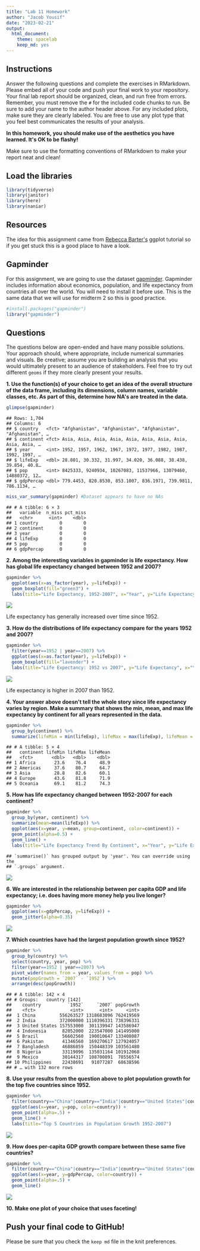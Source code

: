 ```yaml
---
title: "Lab 11 Homework"
author: "Jacob Yousif"
date: "2023-02-21"
output:
  html_document: 
    theme: spacelab
    keep_md: yes
---
```




## Instructions

Answer the following questions and complete the exercises in RMarkdown. Please embed all of your code and push your final work to your repository. Your final lab report should be organized, clean, and run free from errors. Remember, you must remove the `#` for the included code chunks to run. Be sure to add your name to the author header above. For any included plots, make sure they are clearly labeled. You are free to use any plot type that you feel best communicates the results of your analysis.

**In this homework, you should make use of the aesthetics you have learned. It's OK to be flashy!**

Make sure to use the formatting conventions of RMarkdown to make your report neat and clean!

## Load the libraries


```r
library(tidyverse)
library(janitor)
library(here)
library(naniar)
```

## Resources

The idea for this assignment came from [Rebecca Barter's](http://www.rebeccabarter.com/blog/2017-11-17-ggplot2_tutorial/) ggplot tutorial so if you get stuck this is a good place to have a look.

## Gapminder

For this assignment, we are going to use the dataset [gapminder](https://cran.r-project.org/web/packages/gapminder/index.html). Gapminder includes information about economics, population, and life expectancy from countries all over the world. You will need to install it before use. This is the same data that we will use for midterm 2 so this is good practice.


```r
#install.packages("gapminder")
library("gapminder")
```

## Questions

The questions below are open-ended and have many possible solutions. Your approach should, where appropriate, include numerical summaries and visuals. Be creative; assume you are building an analysis that you would ultimately present to an audience of stakeholders. Feel free to try out different `geoms` if they more clearly present your results.

**1. Use the function(s) of your choice to get an idea of the overall structure of the data frame, including its dimensions, column names, variable classes, etc. As part of this, determine how NA's are treated in the data.**


```r
glimpse(gapminder)
```

```
## Rows: 1,704
## Columns: 6
## $ country   <fct> "Afghanistan", "Afghanistan", "Afghanistan", "Afghanistan", …
## $ continent <fct> Asia, Asia, Asia, Asia, Asia, Asia, Asia, Asia, Asia, Asia, …
## $ year      <int> 1952, 1957, 1962, 1967, 1972, 1977, 1982, 1987, 1992, 1997, …
## $ lifeExp   <dbl> 28.801, 30.332, 31.997, 34.020, 36.088, 38.438, 39.854, 40.8…
## $ pop       <int> 8425333, 9240934, 10267083, 11537966, 13079460, 14880372, 12…
## $ gdpPercap <dbl> 779.4453, 820.8530, 853.1007, 836.1971, 739.9811, 786.1134, …
```

```r
miss_var_summary(gapminder) #Dataset appears to have no NAs
```

```
## # A tibble: 6 × 3
##   variable  n_miss pct_miss
##   <chr>      <int>    <dbl>
## 1 country        0        0
## 2 continent      0        0
## 3 year           0        0
## 4 lifeExp        0        0
## 5 pop            0        0
## 6 gdpPercap      0        0
```

**2. Among the interesting variables in gapminder is life expectancy. How has global life expectancy changed between 1952 and 2007?**


```r
gapminder %>% 
  ggplot(aes(x=as_factor(year), y=lifeExp)) +
  geom_boxplot(fill="green3") +
  labs(title="Life Expectancy, 1952-2007", x="Year", y="Life Expectancy")
```

![](lab11_hw_files/figure-html/unnamed-chunk-4-1.png)<!-- -->

Life expectancy has generally increased over time since 1952.

**3. How do the distributions of life expectancy compare for the years 1952 and 2007?**


```r
gapminder %>% 
  filter(year==1952 | year==2007) %>% 
  ggplot(aes(x=as.factor(year), y=lifeExp)) +
  geom_boxplot(fill="lavender") +
  labs(title="Life Expectancy: 1952 vs 2007", y="Life Expectancy", x="Year")
```

![](lab11_hw_files/figure-html/unnamed-chunk-5-1.png)<!-- -->

Life expectancy is higher in 2007 than 1952. 

**4. Your answer above doesn't tell the whole story since life expectancy varies by region. Make a summary that shows the min, mean, and max life expectancy by continent for all years represented in the data.**

```r
gapminder %>% 
  group_by(continent) %>% 
  summarize(lifeMin = min(lifeExp), lifeMax = max(lifeExp), lifeMean = mean(lifeExp))
```

```
## # A tibble: 5 × 4
##   continent lifeMin lifeMax lifeMean
##   <fct>       <dbl>   <dbl>    <dbl>
## 1 Africa       23.6    76.4     48.9
## 2 Americas     37.6    80.7     64.7
## 3 Asia         28.8    82.6     60.1
## 4 Europe       43.6    81.8     71.9
## 5 Oceania      69.1    81.2     74.3
```

**5. How has life expectancy changed between 1952-2007 for each continent?**

```r
gapminder %>% 
  group_by(year, continent) %>%
  summarize(mean=mean(lifeExp)) %>% 
  ggplot(aes(x=year, y=mean, group=continent, color=continent)) +
  geom_point(alpha=0.5) +
  geom_line() +
  labs(title="Life Expectancy Trend By Continent", x="Year", y="Life Expectancy")
```

```
## `summarise()` has grouped output by 'year'. You can override using the
## `.groups` argument.
```

![](lab11_hw_files/figure-html/unnamed-chunk-7-1.png)<!-- -->

**6. We are interested in the relationship between per capita GDP and life expectancy; i.e. does having more money help you live longer?**

```r
gapminder %>% 
  ggplot(aes(x=gdpPercap, y=lifeExp)) +
  geom_jitter(alpha=0.35)
```

![](lab11_hw_files/figure-html/unnamed-chunk-8-1.png)<!-- -->

**7. Which countries have had the largest population growth since 1952?**

```r
gapminder %>% 
  group_by(country) %>% 
  select(country, year, pop) %>% 
  filter(year==1952 | year==2007) %>% 
  pivot_wider(names_from = year, values_from = pop) %>% 
  mutate(popGrowth = `2007` - `1952`) %>% 
  arrange(desc(popGrowth))
```

```
## # A tibble: 142 × 4
## # Groups:   country [142]
##    country          `1952`     `2007` popGrowth
##    <fct>             <int>      <int>     <int>
##  1 China         556263527 1318683096 762419569
##  2 India         372000000 1110396331 738396331
##  3 United States 157553000  301139947 143586947
##  4 Indonesia      82052000  223547000 141495000
##  5 Brazil         56602560  190010647 133408087
##  6 Pakistan       41346560  169270617 127924057
##  7 Bangladesh     46886859  150448339 103561480
##  8 Nigeria        33119096  135031164 101912068
##  9 Mexico         30144317  108700891  78556574
## 10 Philippines    22438691   91077287  68638596
## # … with 132 more rows
```

**8. Use your results from the question above to plot population growth for the top five countries since 1952.**

```r
gapminder %>% 
  filter(country=="China"|country=="India"|country=="United States"|country=="Indonesia"|country=="Brazil") %>% 
  ggplot(aes(x=year, y=pop, color=country)) +
  geom_point(alpha=.5) + 
  geom_line() +
  labs(title="Top 5 Countries in Population Growth 1952-2007")
```

![](lab11_hw_files/figure-html/unnamed-chunk-10-1.png)<!-- -->

**9. How does per-capita GDP growth compare between these same five countries?**

```r
gapminder %>% 
  filter(country=="China"|country=="India"|country=="United States"|country=="Indonesia"|country=="Brazil") %>%
  ggplot(aes(x=year, y=gdpPercap, color=country)) +
  geom_point(alpha=.5) + 
  geom_line()
```

![](lab11_hw_files/figure-html/unnamed-chunk-11-1.png)<!-- -->

**10. Make one plot of your choice that uses faceting!**

## Push your final code to GitHub!

Please be sure that you check the `keep md` file in the knit preferences.

